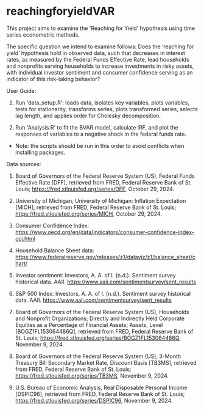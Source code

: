 # reachingforyieldVAR

This project aims to examine the 'Reaching for Yield' hypothesis using time series econometric methods. 

The specific question we intend to examine follows: Does the ‘reaching for yield’ hypothesis hold in observed data, such that decreases in interest rates, as measured by the Federal Funds Effective Rate, lead households and nonprofits serving households to increase investments in risky assets, with individual investor sentiment and consumer confidence serving as an indicator of this risk-taking behavior?

User Guide:

1. Run 'data_setup.R': loads data, isolates key variables, plots variables, tests for stationarity, transforms series, plots transformed series, selects lag length, and applies order for      Cholesky decomposition.
  
2. Run 'Analysis.R' to fit the BVAR model, calculate IRF, and plot the responses of variables to a negative shock in the federal funds rate.

* Note: the scripts should be run in this order to avoid conflicts when installing packages. 

Data sources:

1. Board of Governors of the Federal Reserve System (US), Federal Funds Effective Rate [DFF], retrieved from FRED, Federal Reserve Bank of St. Louis; https://fred.stlouisfed.org/series/DFF, October 29, 2024.

2. University of Michigan, University of Michigan: Inflation Expectation [MICH], retrieved from FRED, Federal Reserve Bank of St. Louis; https://fred.stlouisfed.org/series/MICH, October 29, 2024.

3. Consumer Confidence Index: https://www.oecd.org/en/data/indicators/consumer-confidence-index-cci.html

4. Household Balance Sheet data: https://www.federalreserve.gov/releases/z1/dataviz/z1/balance_sheet/chart/

5. Investor sentiment: Investors, A. A. of I. (n.d.). Sentiment survey historical data. AAII. https://www.aaii.com/sentimentsurvey/sent_results 

6. S&P 500 Index: Investors, A. A. of I. (n.d.). Sentiment survey historical data. AAII. https://www.aaii.com/sentimentsurvey/sent_results

7. Board of Governors of the Federal Reserve System (US), Households and Nonprofit Organizations; Directly and Indirectly Held Corporate Equities as a Percentage of Financial Assets; Assets, Level [BOGZ1FL153064486Q], retrieved from FRED, Federal Reserve Bank of St. Louis; https://fred.stlouisfed.org/series/BOGZ1FL153064486Q, November 9, 2024.

8. Board of Governors of the Federal Reserve System (US), 3-Month Treasury Bill Secondary Market Rate, Discount Basis [TB3MS], retrieved from FRED, Federal Reserve Bank of St. Louis; https://fred.stlouisfed.org/series/TB3MS, November 9, 2024.

9. U.S. Bureau of Economic Analysis, Real Disposable Personal Income [DSPIC96], retrieved from FRED, Federal Reserve Bank of St. Louis; https://fred.stlouisfed.org/series/DSPIC96, November 9, 2024.
